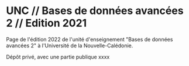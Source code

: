 # UNC // Bases de données avancées 2 // Edition 2021
Page de l'édition 2022 de l'unité d'enseignement "Bases de données avancées 2" à l'Université de la Nouvelle-Calédonie.
<p>
Dépôt privé, avec une partie publique xxxx
</p>
